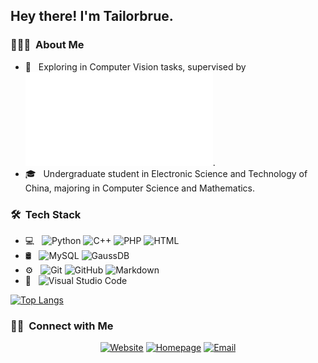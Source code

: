 <h2> Hey there! I'm Tailorbrue.</h2>

<h3> 👨🏻‍💻 &nbsp;About Me </h3>

- 🌱 &nbsp; Exploring in Computer Vision tasks, supervised by ![Prof. Shuaicheng Liu](www.liushuaicheng.org).
- 🎓 &nbsp; Undergraduate student in Electronic Science and Technology of China, majoring in Computer Science and Mathematics.

<h3> 🛠 &nbsp;Tech Stack</h3>

- 💻 &nbsp;
  ![Python](https://img.shields.io/badge/-Python-333333?style=flat&logo=python)
  ![C++](https://img.shields.io/badge/-C++-333333?style=flat&logo=C%2B%2B&logoColor=00599C)
  ![PHP](https://img.shields.io/badge/-PHP-333333?style=flat&logo=php)
  ![HTML](https://img.shields.io/badge/-HTML-333333?style=flat&logo=html5)
- 🛢 &nbsp;
  ![MySQL](https://img.shields.io/badge/-MySQL-333333?style=flat&logo=mysql)
  ![GaussDB](https://img.shields.io/badge/-GaussDB-333333?style=flat&logo=mongodb)
- ⚙️ &nbsp;
  ![Git](https://img.shields.io/badge/-Git-333333?style=flat&logo=git)
  ![GitHub](https://img.shields.io/badge/-GitHub-333333?style=flat&logo=github)
  ![Markdown](https://img.shields.io/badge/-Markdown-333333?style=flat&logo=markdown)
- 🔧 &nbsp;
  ![Visual Studio Code](https://img.shields.io/badge/-Visual%20Studio%20Code-333333?style=flat&logo=visual-studio-code&logoColor=007ACC)

[![Top Langs](https://github-readme-stats.vercel.app/api/top-langs/?username=tailorbrue&layout=compact)](https://github.com/tailorbrue)

<h3> 🤝🏻 &nbsp;Connect with Me </h3>

<p align="center">
<a href="https://www.tailorbrue.com/"><img alt="Website" src="https://img.shields.io/badge/Website-tailorbrue.com-blue?style=flat-square&logo=google-chrome"></a>
<a href="https://tailorbrue.github.io/"><img alt="Homepage" src="https://img.shields.io/badge/Homepage-tailorbrue.github.io-blue?style=flat-square&logo=google-chrome"></a>
<a href="mailto:tailorbrue@gmail.com"><img alt="Email" src="https://img.shields.io/badge/Email-tailorbrue@gmail.com-blue?style=flat-square&logo=gmail"></a>
</p>

<!--
**tailorbrue/tailorbrue** is a ✨ _special_ ✨ repository because its `README.md` (this file) appears on your GitHub profile.

Here are some ideas to get you started:

- 🔭 I’m currently working on ...
- 🌱 I’m currently learning ...
- 👯 I’m looking to collaborate on ...
- 🤔 I’m looking for help with ...
- 💬 Ask me about ...
- 📫 How to reach me: ...
- 😄 Pronouns: ...
- ⚡ Fun fact: ...
-->
